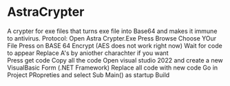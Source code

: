 # AstraCrypter
A crypter for exe files that turns exe file into Base64 and makes it immune to antivirus.
Protocol:
Open Astra Crypter.Exe
Press Browse
Choose YOur File
Press on BASE 64 Encrypt (AES does not work right now)
Wait for code to appear
Replace A's by aniother charachter if you want\
Press get code
Copy all the code
Open visual studio 2022 and create a new VisualBasic Form (.NET Framework)
Replace all code with new code
Go in Project PRopreties and select Sub Main() as startup
Build

